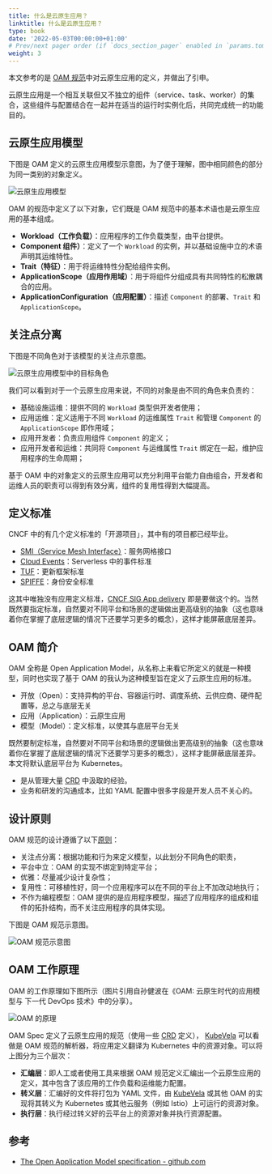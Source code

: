 ```yaml
---
title: 什么是云原生应用？
linktitle: 什么是云原生应用？
type: book
date: '2022-05-03T00:00:00+01:00'
# Prev/next pager order (if `docs_section_pager` enabled in `params.toml`)
weight: 3
---
```


本文参考的是 [OAM 规范](https://github.com/oam-dev/spec)中对云原生应用的定义，并做出了引申。

云原生应用是一个相互关联但又不独立的组件（service、task、worker）的集合，这些组件与配置结合在一起并在适当的运行时实例化后，共同完成统一的功能目的。

## 云原生应用模型

下图是 OAM 定义的云原生应用模型示意图，为了便于理解，图中相同颜色的部分为同一类别的对象定义。

![云原生应用模型](../../images/cloud-native-app-model.png "云原生应用模型")

OAM 的规范中定义了以下对象，它们既是 OAM 规范中的基本术语也是云原生应用的基本组成。

- **Workload（工作负载）**：应用程序的工作负载类型，由平台提供。
- **Component 组件）**：定义了一个 `Workload` 的实例，并以基础设施中立的术语声明其运维特性。
- **Trait（特征）**：用于将运维特性分配给组件实例。
- **ApplicationScope（应用作用域）**：用于将组件分组成具有共同特性的松散耦合的应用。
- **ApplicationConfiguration（应用配置）**：描述 `Component` 的部署、`Trait` 和 `ApplicationScope`。

## 关注点分离

下图是不同角色对于该模型的关注点示意图。

![云原生应用模型中的目标角色](../../images/roles.png "云原生应用模型中的目标角色")

我们可以看到对于一个云原生应用来说，不同的对象是由不同的角色来负责的：

- 基础设施运维：提供不同的 `Workload` 类型供开发者使用；
- 应用运维：定义适用于不同 `Workload` 的运维属性 `Trait` 和管理 `Component` 的 `ApplicationScope` 即作用域；
- 应用开发者：负责应用组件 `Component` 的定义；
- 应用开发者和运维：共同将 `Component` 与运维属性 `Trait` 绑定在一起，维护应用程序的生命周期；

基于 OAM 中的对象定义的云原生应用可以充分利用平台能力自由组合，开发者和运维人员的职责可以得到有效分离，组件的复用性得到大幅提高。

## 定义标准

CNCF 中的有几个定义标准的「开源项目」，其中有的项目都已经毕业。

- [SMI（Service Mesh Interface）](https://github.com/servicemeshinterface/smi-spec)：服务网格接口
- [Cloud Events](https://github.com/cloudevents/spec)：Serverless 中的事件标准
- [TUF](https://github.com/theupdateframework/specification)：更新框架标准
- [SPIFFE](https://github.com/spiffe/spiffe)：身份安全标准

这其中唯独没有应用定义标准，[CNCF SIG App delivery](https://github.com/cncf/sig-app-delivery) 即是要做这个的。当然既然要指定标准，自然要对不同平台和场景的逻辑做出更高级别的抽象（这也意味着你在掌握了底层逻辑的情况下还要学习更多的概念），这样才能屏蔽底层差异。

## OAM 简介

OAM 全称是 Open Application Model，从名称上来看它所定义的就是一种模型，同时也实现了基于 OAM 的我认为这种模型旨在定义了云原生应用的标准。

- 开放（Open）：支持异构的平台、容器运行时、调度系统、云供应商、硬件配置等，总之与底层无关
- 应用（Application）：云原生应用
- 模型（Model）：定义标准，以使其与底层平台无关

既然要制定标准，自然要对不同平台和场景的逻辑做出更高级别的抽象（这也意味着你在掌握了底层逻辑的情况下还要学习更多的概念），这样才能屏蔽底层差异。本文将默认底层平台为 Kubernetes。

- 是从管理大量 [CRD](../../GLOSSARY.html#crd) 中汲取的经验。
- 业务和研发的沟通成本，比如 YAML 配置中很多字段是开发人员不关心的。

## 设计原则

OAM 规范的设计遵循了以下[原则](https://github.com/oam-dev/spec/blob/master/9.design_principles.md)：

- 关注点分离：根据功能和行为来定义模型，以此划分不同角色的职责，
- 平台中立：OAM 的实现不绑定到特定平台；
- 优雅：尽量减少设计复杂性；
- 复用性：可移植性好，同一个应用程序可以在不同的平台上不加改动地执行；
- 不作为编程模型：OAM 提供的是应用程序模型，描述了应用程序的组成和组件的拓扑结构，而不关注应用程序的具体实现。

下图是 OAM 规范示意图。

![OAM 规范示意图](../../images/oam-spec.png "OAM 规范示意图")

## OAM 工作原理

OAM 的工作原理如下图所示（图片引用自孙健波在《OAM: 云原生时代的应用模型与 下一代 DevOps 技术》中的分享）。

![OAM 的原理](../../images/oam-principle.jpg "OAM 的原理")

OAM Spec 定义了云原生应用的规范（使用一些 [CRD](../../GLOSSARY.html#crd) 定义）， [KubeVela](https://kubevela.io/) 可以看做是 OAM 规范的解析器，将应用定义翻译为 Kubernetes 中的资源对象。可以将上图分为三个层次：

- **汇编层**：即人工或者使用工具来根据 OAM 规范定义汇编出一个云原生应用的定义，其中包含了该应用的工作负载和运维能力配置。
- **转义层**：汇编好的文件将打包为 YAML 文件，由 [KubeVela](https://kubevela.io/) 或其他 OAM 的实现将其转义为 Kubernetes 或其他云服务（例如 Istio）上可运行的资源对象。
- **执行层**：执行经过转义好的云平台上的资源对象并执行资源配置。

## 参考

- [The Open Application Model specification - github.com](https://github.com/oam-dev/spec)